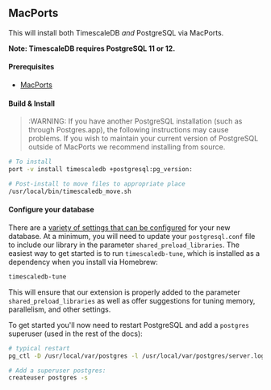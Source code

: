 ## MacPorts [](macports)

This will install both TimescaleDB *and* PostgreSQL via MacPorts.

**Note: TimescaleDB requires PostgreSQL 11 or 12.**

#### Prerequisites

- [MacPorts][]

#### Build & Install

>:WARNING: If you have another PostgreSQL installation
(such as through Postgres.app), the following instructions may
cause problems. If you wish to maintain your current version of PostgreSQL
outside of MacPorts we recommend installing from source.

```bash
# To install
port -v install timescaledb +postgresql:pg_version:

# Post-install to move files to appropriate place
/usr/local/bin/timescaledb_move.sh
```

#### Configure your database

There are a [variety of settings that can be configured][config] for your
new database. At a minimum, you will need to update your `postgresql.conf`
file to include our library in the parameter `shared_preload_libraries`.
The easiest way to get started is to run `timescaledb-tune`, which is
installed as a dependency when you install via Homebrew:
```bash
timescaledb-tune
```

This will ensure that our extension is properly added to the parameter
`shared_preload_libraries` as well as offer suggestions for tuning memory,
parallelism, and other settings.

To get started you'll now need to restart PostgreSQL and add
a `postgres` superuser (used in the rest of the docs):

```bash
# typical restart
pg_ctl -D /usr/local/var/postgres -l /usr/local/var/postgres/server.log restart

# Add a superuser postgres:
createuser postgres -s
```

[config]: /getting-started/configuring
[MacPorts]: https://www.macports.org/
[contact]: https://www.timescale.com/contact
[slack]: https://slack.timescale.com/
